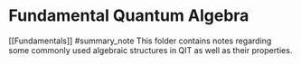 # Fundamental Quantum Algebra
[[Fundamentals]] #summary_note
This folder contains notes regarding some commonly used algebraic structures in QIT as well as their properties.